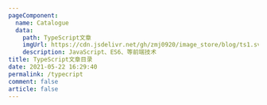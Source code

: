 ```yaml
---
pageComponent:
  name: Catalogue
  data:
    path: TypeScript文章
    imgUrl: https://cdn.jsdelivr.net/gh/zmj0920/image_store/blog/ts1.svg
    description: JavaScript、ES6、等前端技术
title: TypeScript文章目录
date: 2021-05-22 16:29:40
permalink: /typecript
comment: false
article: false
---
```

